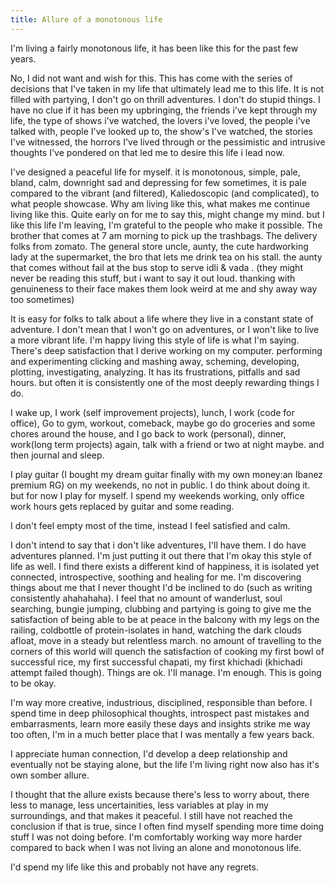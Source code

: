 ```yaml
---
title: Allure of a monotonous life
---
```


I'm living a fairly monotonous life, it has been like this for the past few years.

No, I did not want and wish for this. This has come with the series of decisions that I've taken in my life that ultimately lead me to this life.
It is not filled with partying, I don't go on thrill adventures. I don't do stupid things.
I have no clue if it has been my upbringing, the friends i've kept through my life, the type of shows i've watched, 
the lovers i've loved, the people i've talked with, people I've looked up to, the show's I've watched, 
the stories I've witnessed, the horrors I've lived through or the pessimistic and intrusive thoughts I've pondered on that led me to desire this life i lead now. 

I've designed a peaceful life for myself. it is monotonous, simple, pale, bland, calm, downright sad and depressing for few sometimes, it is pale compared to the vibrant (and filtered), Kaliedoscopic (and complicated), to what people showcase.
Why am living like this, what makes me continue living like this. Quite early on for me to say this, might change my mind. 
but I like this life I'm leaving, I'm grateful to the people who make it possible. The brother that comes at 7 am morning to pick up the trashbags. The delivery folks from zomato. The general store uncle, aunty, the cute hardworking lady at the supermarket, the bro that lets me drink tea on his stall. the aunty that comes without fail at the bus stop to serve idli & vada . (they might never be reading this stuff, but i want to say it out loud. thanking with genuineness to their face makes them look weird at me and shy away way too sometimes)

It is easy for folks to talk about a life where they live in a constant state of adventure.
I don't mean that I won't go on adventures, or I won't like to live a more vibrant life. I'm happy living this style of life is what I'm saying. 
There's deep satisfaction that I derive working on my computer. performing and experimenting clicking and mashing away, scheming, developing, plotting, investigating, analyzing.
It has its frustrations, pitfalls and sad hours. but often it is consistently one of the most deeply rewarding things I do.

I wake up, I work (self improvement projects), lunch, I work (code for office), Go to gym, workout, comeback, maybe go do groceries and some chores around the house, and I go back to work (personal), dinner, work(long term projects) again, talk with a friend or two at night maybe. and then journal and sleep. 

I play guitar (I bought my dream guitar finally with my own money:an Ibanez premium RG) on my weekends, no not in public. I do think about doing it. but for now I play for myself. I spend my weekends working, only office work hours gets replaced by guitar and some reading.

I don't feel empty most of the time, instead I feel satisfied and calm.

I don't intend to say that i don't like adventures, I'll have them. I do have adventures planned. 
I'm just putting it out there that I'm okay this style of life as well. I find there exists a different kind of happiness, it is isolated yet connected, introspective, soothing and healing for me. I'm discovering things about me that I never thought I'd be inclined to do (such as writing consistently ahahahaha). I feel that no amount of wanderlust, soul searching, bungie jumping, clubbing and partying is going to give me the satisfaction of being able to be at peace in the balcony with my legs on the railing, coldbottle of protein-isolates in hand, watching the dark clouds afloat, move in a steady but relentless march. no amount of travelling to the corners of this world will quench the satisfaction of cooking my first bowl of successful rice, my first successful chapati, my first khichadi (khichadi attempt failed though). Things are ok. I'll manage. I'm enough. This is going to be okay.

I'm way more creative, industrious, disciplined, responsible than before. I spend time in deep philosophical thoughts, introspect past mistakes and embarrasments, learn more easily these days and insights strike me way too often, I'm in a much better place that I was mentally a few years back.

I appreciate human connection, I'd develop a deep relationship and eventually not be staying alone, but the life I'm living right now also has it's own somber allure.

I thought that the allure exists because there's less to worry about, there less to manage, less uncertainities, less variables at play in my surroundings, and that makes it peaceful.
I still have not reached the conclusion if that is true, since I often find myself spending more time doing stuff I was not doing before. 
I'm comfortably working way more harder compared to back when I was not living an alone and monotonous life.

I'd spend my life like this and probably not have any regrets. 
